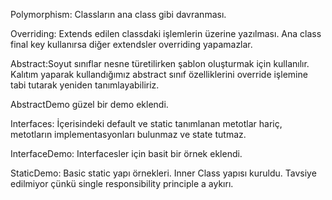 Polymorphism: Classların ana class gibi davranması.

Overriding: Extends edilen classdaki işlemlerin üzerine yazılması. Ana class final key kullanırsa diğer extendsler overriding yapamazlar.

Abstract:Soyut sınıflar nesne türetilirken şablon oluşturmak için kullanılır.
Kalıtım yaparak kullandığımız abstract sınıf özelliklerini override işlemine tabi tutarak yeniden tanımlayabiliriz.

AbstractDemo güzel bir demo eklendi.

Interfaces: İçerisindeki default ve static tanımlanan metotlar hariç, metotların implementasyonları bulunmaz ve state tutmaz.

InterfaceDemo: Interfacesler için basit bir örnek eklendi.

StaticDemo: Basic static yapı örnekleri. Inner Class yapısı kuruldu. Tavsiye edilmiyor çünkü single responsibility principle a aykırı.
